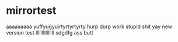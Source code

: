 # mirrortest
aaaaaaaaa
yuffyugyuirtyrtyrtyrty
hurp durp
work stupid shit
yay
new version test
lllllllllllllll
sdgdfg
ass
butt

